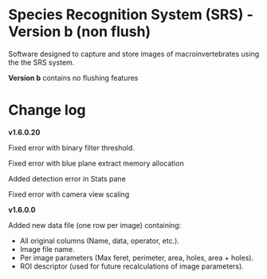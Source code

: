# Species Recognition System (SRS) - Version b (non flush)

Software designed to capture and store images of macroinvertebrates using the the SRS system.

**Version b** contains no flushing features

# Change log

**v1.6.0.20**

Fixed error with binary filter threshold.

Fixed error with blue plane extract memory allocation

Added detection error in Stats pane

Fixed error with camera view scaling


**v1.6.0.0**

Added new data file (one row per image) containing:
- All original columns (Name, data, operator, etc.).
- Image file name.
- Per image parameters (Max feret, perimeter, area, holes, area + holes).
- ROI descriptor (used for future recalculations of image parameters).



